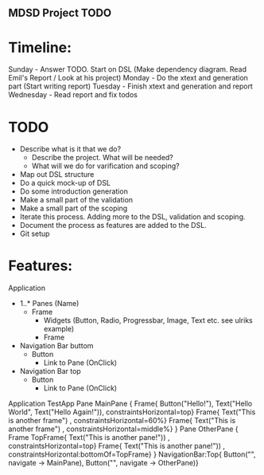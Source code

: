 ## MDSD Project TODO


# Timeline:
Sunday      - Answer TODO. Start on DSL (Make dependency diagram. Read Emil's Report / Look at his project)
Monday      - Do the xtext and generation part (Start writing report)
Tuesday     - Finish xtext and generation and report
Wednesday   - Read report and fix todos


# TODO
- Describe what is it that we do?
    - Describe the project. What will be needed?
    - What will we do for varification and scoping?
- Map out DSL structure
- Do a quick mock-up of DSL
- Do some introduction generation  
- Make a small part of the validation
- Make a small part of the scoping
- Iterate this process. Adding more to the DSL, validation and scoping. 
- Document the process as features are added to the DSL.
- Git setup



# Features:
Application
- 1..* Panes (Name)
    - Frame
        - Widgets (Button, Radio, Progressbar, Image, Text etc. see ulriks example)
        - Frame
- Navigation Bar buttom
    - Button
        - Link to Pane (OnClick)
- Navigation Bar top
    - Button
        - Link to Pane (OnClick)


Application TestApp
    Pane MainPane {
        Frame{ Button("Hello!"), Text("Hello World", Text("Hello Again!")), constraintsHorizontal=top}
        Frame{ Text("This is another frame") , constraintsHorizontal=60%}
        Frame{ Text("This is another frame") , constraintsHorizontal=middle%}
    }
    Pane OtherPane {
        Frame TopFrame{ Text("This is another pane!")) , constraintsHorizontal=top}
        Frame{ Text("This is another pane!")) , constraintsHorizontal:bottomOf=TopFrame}
    }
    NavigationBar:Top{ Button("", navigate -> MainPane), Button("", navigate -> OtherPane)}
    